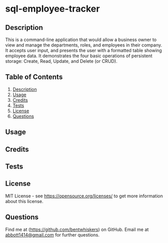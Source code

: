 # sql-employee-tracker

## Description
This is a command-line application that would allow a business owner to view and manage the departments, roles, and employees in their company. It accepts user input, and presents the user with a formatted table showing employee data. It demonstrates the four basic operations of persistent storage: Create, Read, Update, and Delete (or CRUD). 

## Table of Contents
1. [Description](#description)
2. [Usage](#usage)
3. [Credits](#credits)
4. [Tests](#tests)
5. [License](#license)
6. [Questions](#questions)

## Usage

## Credits

## Tests

## License
MIT License - see https://opensource.org/licenses/ to get more information about this license.

## Questions
Find me at (https://github.com/bentwhiskers) on GitHub.
Email me at abbott1414@gmail.com for further questions.
